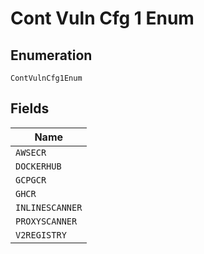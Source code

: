 
# Cont Vuln Cfg 1 Enum

## Enumeration

`ContVulnCfg1Enum`

## Fields

| Name |
|  --- |
| `AWSECR` |
| `DOCKERHUB` |
| `GCPGCR` |
| `GHCR` |
| `INLINESCANNER` |
| `PROXYSCANNER` |
| `V2REGISTRY` |

